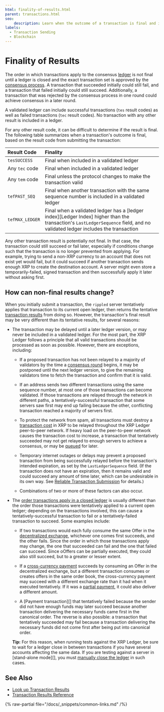 ```yaml
---
html: finality-of-results.html
parent: transactions.html
seo:
    description: Learn when the outcome of a transaction is final and immutable.
labels:
  - Transaction Sending
  - Blockchain
---
```

# Finality of Results

The order in which transactions apply to the consensus [ledger](../../ledgers/index.md) is not final until a ledger is closed and the exact transaction set is approved by the [consensus process](../../consensus-protocol/index.md). A transaction that succeeded initially could still fail, and a transaction that failed initially could still succeed. Additionally, a transaction that was rejected by the consensus process in one round could achieve consensus in a later round.

A validated ledger can include successful transactions (`tes` result codes) as well as failed transactions (`tec` result codes). No transaction with any other result is included in a ledger.

For any other result code, it can be difficult to determine if the result is final. The following table summarizes when a transaction's outcome is final, based on the result code from submitting the transaction:

| Result Code     | Finality                                                   |
|:----------------|:-----------------------------------------------------------|
| `tesSUCCESS`    | Final when included in a validated ledger                  |
| Any `tec` code  | Final when included in a validated ledger                  |
| Any `tem` code  | Final unless the protocol changes to make the transaction valid |
| `tefPAST_SEQ`   | Final when another transaction with the same sequence number is included in a validated ledger |
| `tefMAX_LEDGER` | Final when a validated ledger has a [ledger index][Ledger Index] higher than the transaction's `LastLedgerSequence` field, and no validated ledger includes the transaction |

Any other transaction result is potentially not final. In that case, the transaction could still succeed or fail later, especially if conditions change such that the transaction is no longer prevented from applying. For example, trying to send a non-XRP currency to an account that does not exist yet would fail, but it could succeed if another transaction sends enough XRP to create the destination account. A server might even store a temporarily-failed, signed transaction and then successfully apply it later without asking first.

## How can non-final results change?

When you initially submit a transaction, the `rippled` server tentatively applies that transaction to its current open ledger, then returns the tentative [transaction results](../../../references/protocol/transactions/transaction-results/index.md) from doing so. However, the transaction's final result may be very different than its tentative results, for several reasons:

- The transaction may be delayed until a later ledger version, or may never be included in a validated ledger. For the most part, the XRP Ledger follows a principle that all valid transactions should be processed as soon as possible. However, there are exceptions, including:

    - If a proposed transaction has not been relayed to a majority of validators by the time a [consensus round](../../consensus-protocol/index.md) begins, it may be postponed until the next ledger version, to give the remaining validators time to fetch the transaction and confirm that it is valid.

    - If an address sends two different transactions using the same sequence number, at most one of those transactions can become validated. If those transactions are relayed through the network in different paths, a tentatively-successful transaction that some servers saw first may end up failing because the other, conflicting transaction reached a majority of servers first.

    - To protect the network from spam, all transactions must destroy a [transaction cost](../transaction-cost.md) in XRP to be relayed throughout the XRP Ledger peer-to-peer network. If heavy load on the peer-to-peer network causes the transaction cost to increase, a transaction that tentatively succeeded may not get relayed to enough servers to achieve a consensus, or may be [queued](../transaction-queue.md) for later.

    - Temporary internet outages or delays may prevent a proposed transaction from being successfully relayed before the transaction's intended expiration, as set by the `LastLedgerSequence` field. (If the transaction does not have an expiration, then it remains valid and could succeed any amount of time later, which can be undesirable in its own way. See [Reliable Transaction Submission](../reliable-transaction-submission.md) for details.)

    - Combinations of two or more of these factors can also occur.

- The [order transactions apply in a closed ledger](../../ledgers/open-closed-validated-ledgers.md) is usually different than the order those transactions were tentatively applied to a current open ledger; depending on the transactions involved, this can cause a tentatively-successful transaction to fail or a tentatively-failed transaction to succeed. Some examples include:

    - If two transactions would each fully consume the same Offer in the [decentralized exchange](../../tokens/decentralized-exchange/index.md), whichever one comes first succeeds, and the other fails. Since the order in which those transactions apply may change, the one that succeeded can fail and the one that failed can succeed. Since oOffers can be partially executed, they could also still succeed, but to a greater or lesser extent.

    - If a [cross-currency payment](../../payment-types/cross-currency-payments.md) succeeds by consuming an Offer in the decentralized exchange, but a different transaction consumes or creates offers in the same order book, the cross-currency payment may succeed with a different exchange rate than it had when it executed tentatively. If it was a [partial payment](../../payment-types/partial-payments.md), it could also deliver a different amount.

    - A [Payment transaction][] that tentatively failed because the sender did not have enough funds may later succeed because another transaction delivering the necessary funds came first in the canonical order. The reverse is also possible: a transaction that tentatively succeeded may fail because a transaction delivering the necessary funds did not come first after being put into canonical order.

    **Tip:** For this reason, when running tests against the XRP Ledger, be sure to wait for a ledger close in between transactions if you have several accounts affecting the same data. If you are testing against a server in [stand-alone mode][], you must [manually close the ledger](../../../infrastructure/testing-and-auditing/advance-the-ledger-in-stand-alone-mode.md) in such cases.


## See Also

- [Look up Transaction Results](look-up-transaction-results.md)
- [Transaction Results Reference](../../../references/protocol/transactions/transaction-results/index.md)

{% raw-partial file="/docs/_snippets/common-links.md" /%}
